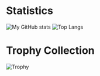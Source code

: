 # Statistics
![My GitHub stats](https://github-readme-stats.vercel.app/api?username=mini-ware&show_icons=true&theme=gruvbox)
![Top Langs](https://github-readme-stats.vercel.app/api/top-langs/?username=mini-ware&theme=gruvbox&layout=compact)</br>
# Trophy Collection
![Trophy](https://github-profile-trophy.vercel.app/?username=mini-ware&theme=gruvbox&row=1&margin-w=5)
